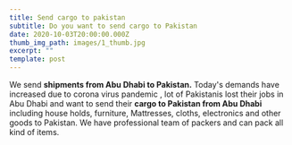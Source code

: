 ```yaml
---
title: Send cargo to pakistan
subtitle: Do you want to send cargo to Pakistan
date: 2020-10-03T20:00:00.000Z
thumb_img_path: images/1_thumb.jpg
excerpt: ""
template: post
---
```

We send **shipments from Abu Dhabi to Pakistan.**  Today's demands have increased due to corona virus pandemic , lot of Pakistanis lost their jobs in Abu Dhabi and want to send their **cargo to Pakistan from Abu Dhabi** including house holds, furniture, Mattresses, cloths, electronics and other goods to Pakistan. 
We have professional team of packers and can pack all kind of items.